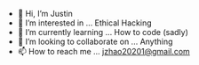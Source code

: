 - 👋 Hi, I’m Justin
- 👀 I’m interested in ...
Ethical Hacking
- 🌱 I’m currently learning ...
How to code (sadly)
- 💞️ I’m looking to collaborate on ...
Anything
- 📫 How to reach me ...
jzhao20201@gmail.com

<!---
Justdoitbruh/Justdoitbruh is a ✨ special ✨ repository because its `README.md` (this file) appears on your GitHub profile.
You can click the Preview link to take a look at your changes.
--->
